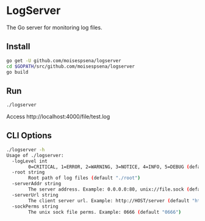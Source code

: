 # LogServer

The Go server for monitoring log files.

## Install

```bash
go get -U github.com/moisespsena/logserver
cd $GOPATH/src/github.com/moisespsena/logserver
go build
```

## Run

```bash
./logserver
```

Access http://localhost:4000/file/test.log

## CLI Options

```bash
./logserver -h
Usage of ./logserver:
  -logLevel int
        0=CRITICAL, 1=ERROR, 2=WARNING, 3=NOTICE, 4=INFO, 5=DEBUG (default 4)
  -root string
        Root path of log files (default "./root")
  -serverAddr string
        The server address. Example: 0.0.0.0:80, unix://file.sock (default "0.0.0.0:4000")
  -serverUrl string
        The client server url. Example: http://HOST/server (default "http://HOST")
  -sockPerms string
        The unix sock file perms. Example: 0666 (default "0666")
```

